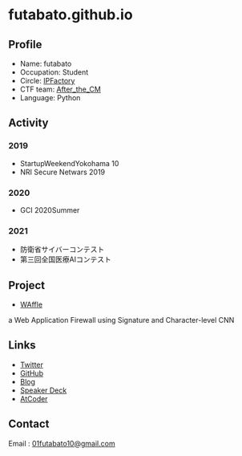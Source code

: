 # futabato.github.io

## Profile

- Name: futabato  
- Occupation: Student  
- Circle: [IPFactory](https://ipfactory.org/)  
- CTF team: [After_the_CM](https://ctftime.org/team/118161)  
- Language: Python  

## Activity

### 2019

- StartupWeekendYokohama 10  
- NRI Secure Netwars 2019  

### 2020

- GCI 2020Summer  

### 2021

- 防衛省サイバーコンテスト
- 第三回全国医療AIコンテスト  

## Project

- [WAffle](https://github.com/futabato/WAffle)  

a Web Application Firewall using Signature and Character-level CNN

## Links

- [Twitter](https://twitter.com/01futabato10)  
- [GitHub](https://github.com/futabato)  
- [Blog](https://01futabato10.hateblo.jp)  
- [Speaker Deck](https://speakerdeck.com/futabato)  
- [AtCoder](https://atcoder.jp/users/futabato)  

## Contact

Email : 01futabato10@gmail.com  
